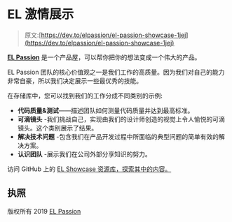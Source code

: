 # EL 激情展示

> 原文:[https://dev.to/elpassion/el-passion-showcase-1jej](https://dev.to/elpassion/el-passion-showcase-1jej)

**[EL Passion](https://www.elpassion.com)** 是一个产品屋，可以帮你把你的想法变成一个伟大的产品。

EL Passion 团队的核心价值观之一是我们工作的高质量。因为我们对自己的能力非常自豪，所以我们决定展示一些最优秀的技能。

在存储库中，您可以找到我们的工作分成不同类别的示例:

*   **代码质量&测试**——描述团队如何测量代码质量并达到最高标准。
*   **可滴镜头** -我们挑战自己，实现由我们的设计师创造的视觉上令人愉悦的可滴镜头。这个类别展示了结果。
*   **解决技术问题** -包含我们在产品开发过程中所面临的典型问题的简单有效的解决方案。
*   **认识团队** -展示我们在公司外部分享知识的努力。

访问 GitHub 上的 [EL Showcase 资源库，探索其中的内容。](https://github.com/elpassion/showcase)

## [](#license)执照

版权所有 2019 [EL Passion](https://www.elpassion.com)